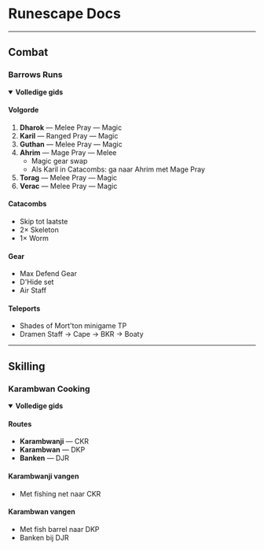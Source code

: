 # Runescape Docs

---

## Combat

### Barrows Runs
<details open>
<summary><strong>Volledige gids</strong></summary>

#### Volgorde
1. **Dharok** — Melee Pray — Magic  
2. **Karil** — Ranged Pray — Magic  
3. **Guthan** — Melee Pray — Magic  
4. **Ahrim** — Mage Pray — Melee  
   - Magic gear swap  
   - Als Karil in Catacombs: ga naar Ahrim met Mage Pray  
5. **Torag** — Melee Pray — Magic  
6. **Verac** — Melee Pray — Magic  

#### Catacombs
- Skip tot laatste  
- 2× Skeleton  
- 1× Worm

#### Gear
- Max Defend Gear  
- D'Hide set  
- Air Staff

#### Teleports
- Shades of Mort'ton minigame TP  
- Dramen Staff → Cape → BKR → Boaty

</details>

---

## Skilling

### Karambwan Cooking
<details open>
<summary><strong>Volledige gids</strong></summary>

#### Routes
- **Karambwanji** — CKR  
- **Karambwan** — DKP  
- **Banken** — DJR  

#### Karambwanji vangen
- Met fishing net naar CKR

#### Karambwan vangen
- Met fish barrel naar DKP  
- Banken bij DJR

</details>
